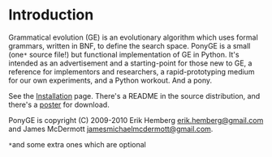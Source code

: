 # Introduction #

Grammatical evolution (GE) is an evolutionary algorithm which uses
formal grammars, written in BNF, to define the search space. PonyGE is
a small (one`*` source file!) but functional implementation of GE in Python. It's intended as
an advertisement and a starting-point for those new to GE, a reference
for implementors and researchers, a rapid-prototyping medium for our
own experiments, and a Python workout. And a pony.

See the [Installation](Installation.md) page. There's a README in the source distribution, and there's a [poster](http://code.google.com/p/ponyge/downloads/detail?name=evolutionary-art-poster.pdf&can=2&q=) for download.

PonyGE is copyright (C) 2009-2010 Erik Hemberg
<erik.hemberg@gmail.com> and James McDermott
<jamesmichaelmcdermott@gmail.com>.


`*`and some extra ones which are optional